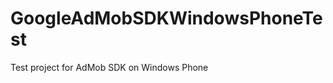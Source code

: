GoogleAdMobSDKWindowsPhoneTest
==============================

Test project for AdMob SDK on Windows Phone
